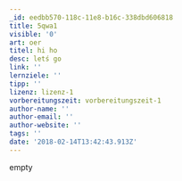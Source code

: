 ```yaml
---
_id: eedbb570-118c-11e8-b16c-338dbd606818
title: 5qwa1
visible: '0'
art: oer
titel: hi ho
desc: letś go
link: ''
lernziele: ''
tipp: ''
lizenz: lizenz-1
vorbereitungszeit: vorbereitungszeit-1
author-name: ''
author-email: ''
author-website: ''
tags: ''
date: '2018-02-14T13:42:43.913Z'
---
```

empty
